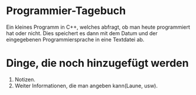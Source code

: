 # Programmier-Tagebuch
Ein kleines Programm in C++, welches abfragt, ob man heute programmiert hat oder nicht. Dies speichert es dann mit dem Datum und der eingegebenen Programmiersprache in eine Textdatei ab.
# Dinge, die noch hinzugefügt werden
1. Notizen.
2. Weiter Informationen, die man angeben kann(Laune, usw).
